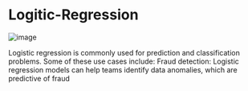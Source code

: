 # Logitic-Regression


![image](https://github.com/Ali-Elgendy/Logitic-Regression/assets/140459975/23a86a58-4d93-43ee-9a80-2c7c82c9ac35)


Logistic regression is commonly used for prediction and classification problems. Some of these use cases include: Fraud detection: Logistic regression models can help teams identify data anomalies, which are predictive of fraud
